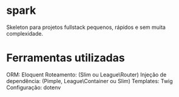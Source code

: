 # spark

Skeleton para projetos fullstack pequenos, rápidos e sem muita complexidade.

# Ferramentas utilizadas

ORM: Eloquent
Roteamento: (Slim ou League\Router)
Injeção de dependência: (Pimple, League\Container ou Slim)
Templates: Twig
Configuração: dotenv
